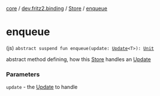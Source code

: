 [core](../../index.md) / [dev.fritz2.binding](../index.md) / [Store](index.md) / [enqueue](./enqueue.md)

# enqueue

(js) `abstract suspend fun enqueue(update: `[`Update`](../-update.md)`<T>): `[`Unit`](https://kotlinlang.org/api/latest/jvm/stdlib/kotlin/-unit/index.html)

abstract method defining, how this [Store](index.md) handles an [Update](../-update.md)

### Parameters

`update` - the [Update](../-update.md) to handle